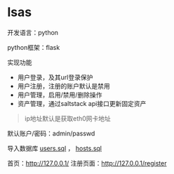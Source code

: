 # lsas

开发语言：python

python框架：flask

实现功能

- 用户登录，及其url登录保护
- 用户注册，注册的账户默认是禁用
- 用户管理，启用/禁用/删除操作
- 资产管理，通过saltstack api接口更新固定资产
> ip地址默认是获取eth0网卡地址

默认账户/密码：admin/passwd

导入数据库 [users.sql](https://github.com/fandaye/lsas/blob/master/doc/users.sql) ， [hosts.sql](https://github.com/fandaye/lsas/blob/master/doc/hosts.sql)

首页：http://127.0.0.1/
注册页面：http://127.0.0.1/register
